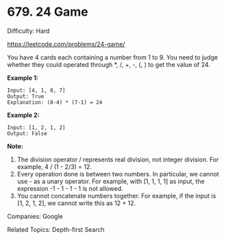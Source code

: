 # 679. 24 Game

Difficulty: Hard

https://leetcode.com/problems/24-game/

You have 4 cards each containing a number from 1 to 9. You need to judge whether they could operated through *, /, +, -, (, ) to get the value of 24.

**Example 1:**
```
Input: [4, 1, 8, 7]
Output: True
Explanation: (8-4) * (7-1) = 24
```
**Example 2:**
```
Input: [1, 2, 1, 2]
Output: False
```
**Note:**
1. The division operator / represents real division, not integer division. For example, 4 / (1 - 2/3) = 12.
2. Every operation done is between two numbers. In particular, we cannot use - as a unary operator. For example, with [1, 1, 1, 1] as input, the expression -1 - 1 - 1 - 1 is not allowed.
3. You cannot concatenate numbers together. For example, if the input is [1, 2, 1, 2], we cannot write this as 12 + 12.

Companies: Google

Related Topics: Depth-first Search
